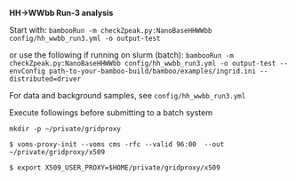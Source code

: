**HH->WWbb Run-3 analysis**

Start with:
` bambooRun -m checkZpeak.py:NanoBaseHHWWbb config/hh_wwbb_run3.yml -o output-test `

or use the following if running on slurm (batch):
` bambooRun -m checkZpeak.py:NanoBaseHHWWbb config/hh_wwbb_run3.yml -o output-test --envConfig path-to-your-bamboo-build/bamboo/examples/ingrid.ini --distributed=driver `

For data and background samples, see ` config/hh_wwbb_run3.yml `

Execute followings before submitting to a batch system

`mkdir -p ~/private/gridproxy`

`$ voms-proxy-init --voms cms -rfc --valid 96:00  --out ~/private/gridproxy/x509`

`$ export X509_USER_PROXY=$HOME/private/gridproxy/x509`
